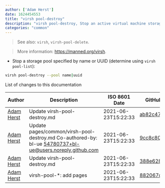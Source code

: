 ```yaml
---
author: ['Adam Herst']
date: 1624454553
title: "virsh pool-destroy"
description: "virsh pool-destroy, Stop an active virtual machine storage pool."
categories: "common"
---
```

> See also: `virsh`, `virsh-pool-delete`.

> More information: <https://manned.org/virsh>.

- Stop a storage pool specified by name or UUID (determine using `virsh pool-list`):

```bash
virsh pool-destroy --pool name|uuid
```
List of changes to this documentation


Author | Description | ISO 8601 Date | GitHub link
------|-----|-----|-----
[Adam Herst](mailto:adamherst@adamherst.com) | Update virsh-pool-destroy.md | 2021-06-23T15:22:33 | [ab82c476d120](https://github.com/tldr-pages/tldr/commit/ab82c476d120c524c0bc9aaf40841958b9373458)
[Adam Herst](mailto:adamherst@adamherst.com) | Update pages/common/virsh-pool-destroy.md Co-authored-by: bl-ue <54780737+bl-ue@users.noreply.github.com> | 2021-06-23T15:22:33 | [9cc8c80c8ea2](https://github.com/tldr-pages/tldr/commit/9cc8c80c8ea297adf747c233d1de7fc0804c2b95)
[Adam Herst](mailto:adamherst@adamherst.com) | Update virsh-pool-destroy.md | 2021-06-23T15:22:33 | [388e628643e9](https://github.com/tldr-pages/tldr/commit/388e628643e9266ada2a4cc3d71c23c285e56392)
[Adam Herst](mailto:adamherst@adamherst.com) | virsh-pool-*: add pages | 2021-06-23T15:22:33 | [882067d933b3](https://github.com/tldr-pages/tldr/commit/882067d933b3bdedb1e9729d1c4743c2e56581f3)

